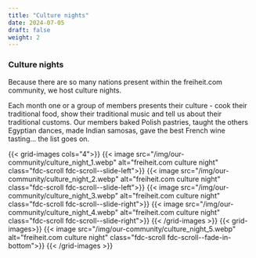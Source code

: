 ```yaml
---
title: "Culture nights"
date: 2024-07-05
draft: false
weight: 2
---
```


### Culture nights

Because there are so many nations present within the freiheit.com community, we host culture nights.

Each month one or a group of members presents their culture - cook their traditional food, show their traditional music and tell us about their traditional customs. Our members baked Polish pastries, taught the others Egyptian dances, made Indian samosas, gave the best French wine tasting… the list goes on.

{{< grid-images cols="4">}}
    {{< image src="/img/our-community/culture_night_1.webp" alt="freiheit.com culture night" class="fdc-scroll fdc-scroll--slide-left">}}
    {{< image src="/img/our-community/culture_night_2.webp" alt="freiheit.com culture night" class="fdc-scroll fdc-scroll--slide-left">}}
    {{< image src="/img/our-community/culture_night_3.webp" alt="freiheit.com culture night" class="fdc-scroll fdc-scroll--slide-right">}}
    {{< image src="/img/our-community/culture_night_4.webp" alt="freiheit.com culture night" class="fdc-scroll fdc-scroll--slide-right">}}
{{< /grid-images >}}
{{< grid-images>}}
    {{< image src="/img/our-community/culture_night_5.webp" alt="freiheit.com culture night" class="fdc-scroll fdc-scroll--fade-in-bottom">}}
{{< /grid-images >}}
